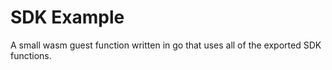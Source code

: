 # SDK Example

A small wasm guest function written in go that uses all of the exported SDK 
functions.
